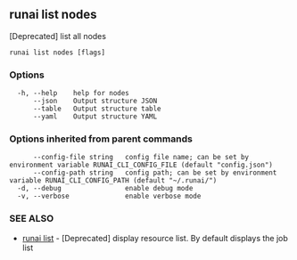 ## runai list nodes

[Deprecated] list all nodes

```
runai list nodes [flags]
```

### Options

```
  -h, --help    help for nodes
      --json    Output structure JSON
      --table   Output structure table
      --yaml    Output structure YAML
```

### Options inherited from parent commands

```
      --config-file string   config file name; can be set by environment variable RUNAI_CLI_CONFIG_FILE (default "config.json")
      --config-path string   config path; can be set by environment variable RUNAI_CLI_CONFIG_PATH (default "~/.runai/")
  -d, --debug                enable debug mode
  -v, --verbose              enable verbose mode
```

### SEE ALSO

* [runai list](runai_list.md)	 - [Deprecated] display resource list. By default displays the job list

